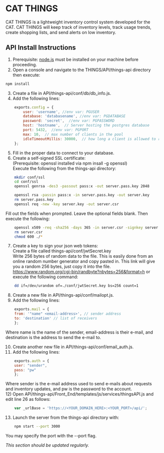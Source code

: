 ﻿# CAT THINGS
 CAT THINGS is a lightweight inventory control system developed for the CAT.
 CAT THINGS will keep track of inventory levels, track usage trends, create shopping lists, and send alerts on low inventory.

## API Install Instructions
1) Prerequisite: [node.js](https://nodejs.org/en/) must be installed on your machine before proceeding.  
2) Open a console and navigate to the THINGS/API/things-api directory then execute:
```bash
npm install
```
3) Create a file in API/things-api/conf/db/db_info.js.  
4) Add the following lines:  
```javascript
    exports.config = {  
        user: 'username', //env var: PGUSER
        database: 'databasename', //env var: PGDATABASE  
        password: 'secret',  //env var: PGPASSWORD
        host: 'hostname',  // Server hosting the postgres database
        port: 5432,  //env var: PGPORT
        max: 10,  // max number of clients in the pool
        idleTimeoutMillis: 30000,  // how long a client is allowed to remain idle before being closed
    };
```  
5) Fill in the proper data to connect to your database.  
6) Create a self-signed SSL certificate:  
       (Prerequisite: openssl installed via npm insall -g openssl)  
       Execute the following from the things-api directory:  
```bash
    mkdir conf/ssl  
    cd conf/ssl
    openssl genrsa -des3 -passout pass:x -out server.pass.key 2048

    openssl rsa -passin pass:x -in server.pass.key -out server.key
    rm server.pass.key
    openssl req -new -key server.key -out server.csr
```
Fill out the fields when prompted. Leave the optional fields blank. Then execute the following:  
```bash
    openssl x509 -req -sha256 -days 365 -in server.csr -signkey server.key -out server.crt  
    rm server.csr
    chmod 600 ./*
```
7) Create a key to sign your json web tokens:  
        Create a file called things-api/conf/jwtSecret.key  
        Write 256 bytes of random data to the file. 
        This is easily done from an online random number generator and copy pasted in.
        This link will give you a random 256 bytes, just copy it into the file.
        https://www.random.org/cgi-bin/randbyte?nbytes=256&format=h
        or execute the following command:
```bash
    dd if=/dev/urandom of=./conf/jwtSecret.key bs=256 count=1  
```
8) Create a new file in API/things-api/conf/mailopt.js.  
9) Add the following lines:    
```javascript  
    exports.mail = {    
    from: '"name" <email-address>', // sender address
    to: 'destination' // list of receivers
    };
```
Where name is the name of the sender, email-address is their e-mail, and destination is the address to send the e-mail to.

10) Create another new file in API/things-api/conf/email_auth.js.
11) Add the following lines:
```javascript
    exports.auth = {  
    user: "sender",
    pass: "pw"
    };
```
Where sender is the e-mail address used to send e-mails about requests and inventory updates, and pw is the password to the account.  
12) Open API/things-api/Front_End/templates/js/services/thingsAPI.js and edit line 26 as follows:
```javascript
    var _urlBase = 'https://<YOUR_DOMAIN_HERE>:<YOUR_PORT>/api/';
```
    
13) Launch the server from the things-api directory with:
```bash
    npm start --port 3000
```
You may specify the port with the --port flag.
   
_This section should be updated regularly._

